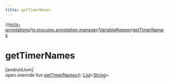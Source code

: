 ```yaml
---
title: getTimerNames
---
```

//[mcls-annotations](../../../index.html)/[tv.mycujoo.annotation.manager](../index.html)/[VariableKeeper](index.html)/[getTimerNames](get-timer-names.html)



# getTimerNames



[androidJvm]\
open override fun [getTimerNames](get-timer-names.html)(): [List](https://kotlinlang.org/api/latest/jvm/stdlib/kotlin.collections/-list/index.html)&lt;[String](https://kotlinlang.org/api/latest/jvm/stdlib/kotlin/-string/index.html)&gt;




